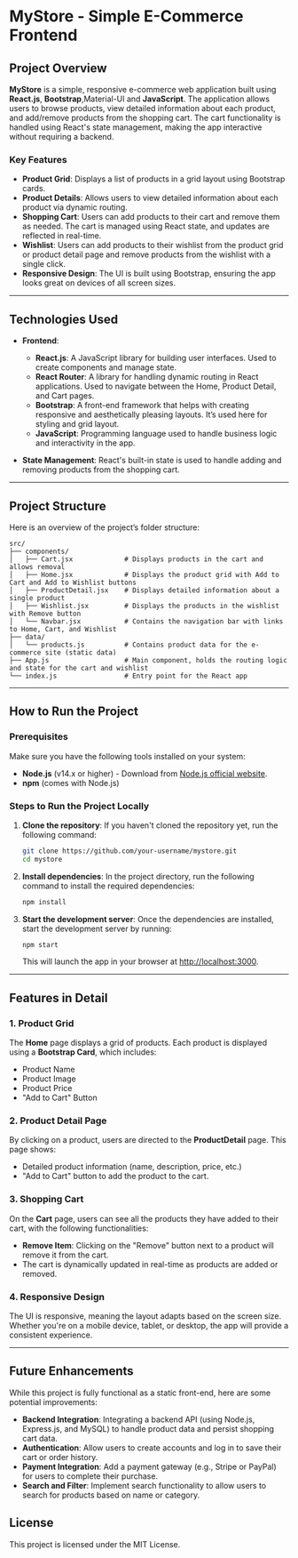 
# **MyStore - Simple E-Commerce Frontend**

## **Project Overview**

**MyStore** is a simple, responsive e-commerce web application built using **React.js**, **Bootstrap**,Material-UI and **JavaScript**. The application allows users to browse products, view detailed information about each product, and add/remove products from the shopping cart. The cart functionality is handled using React's state management, making the app interactive without requiring a backend.

### **Key Features**
- **Product Grid**: Displays a list of products in a grid layout using Bootstrap cards.
- **Product Details**: Allows users to view detailed information about each product via dynamic routing.
- **Shopping Cart**: Users can add products to their cart and remove them as needed. The cart is managed using React state, and updates are reflected in real-time.
- **Wishlist**: Users can add products to their wishlist from the product grid or product detail page and remove products from the wishlist with a single click.
- **Responsive Design**: The UI is built using Bootstrap, ensuring the app looks great on devices of all screen sizes.

---

## **Technologies Used**

- **Frontend**:
  - **React.js**: A JavaScript library for building user interfaces. Used to create components and manage state.
  - **React Router**: A library for handling dynamic routing in React applications. Used to navigate between the Home, Product Detail, and Cart pages.
  - **Bootstrap**: A front-end framework that helps with creating responsive and aesthetically pleasing layouts. It’s used here for styling and grid layout.
  - **JavaScript**: Programming language used to handle business logic and interactivity in the app.

- **State Management**: React's built-in state is used to handle adding and removing products from the shopping cart.

---

## **Project Structure**

Here is an overview of the project’s folder structure:

```
src/
├── components/
│   ├── Cart.jsx             # Displays products in the cart and allows removal
│   ├── Home.jsx             # Displays the product grid with Add to Cart and Add to Wishlist buttons
│   ├── ProductDetail.jsx    # Displays detailed information about a single product
│   ├── Wishlist.jsx         # Displays the products in the wishlist with Remove button
│   └── Navbar.jsx           # Contains the navigation bar with links to Home, Cart, and Wishlist
├── data/
│   └── products.js          # Contains product data for the e-commerce site (static data)
├── App.js                   # Main component, holds the routing logic and state for the cart and wishlist
└── index.js                 # Entry point for the React app
```
---

## **How to Run the Project**

### **Prerequisites**
Make sure you have the following tools installed on your system:

- **Node.js** (v14.x or higher) - Download from [Node.js official website](https://nodejs.org/).
- **npm** (comes with Node.js)

### **Steps to Run the Project Locally**

1. **Clone the repository**:
   If you haven't cloned the repository yet, run the following command:
   ```bash
   git clone https://github.com/your-username/mystore.git
   cd mystore
   ```

2. **Install dependencies**:
   In the project directory, run the following command to install the required dependencies:
   ```bash
   npm install
   ```

3. **Start the development server**:
   Once the dependencies are installed, start the development server by running:
   ```bash
   npm start
   ```
   This will launch the app in your browser at [http://localhost:3000](http://localhost:3000).

---

## **Features in Detail**

### **1. Product Grid**
The **Home** page displays a grid of products. Each product is displayed using a **Bootstrap Card**, which includes:
- Product Name
- Product Image
- Product Price
- "Add to Cart" Button

### **2. Product Detail Page**
By clicking on a product, users are directed to the **ProductDetail** page. This page shows:
- Detailed product information (name, description, price, etc.)
- "Add to Cart" button to add the product to the cart.

### **3. Shopping Cart**
On the **Cart** page, users can see all the products they have added to their cart, with the following functionalities:
- **Remove Item**: Clicking on the "Remove" button next to a product will remove it from the cart.
- The cart is dynamically updated in real-time as products are added or removed.

### **4. Responsive Design**
The UI is responsive, meaning the layout adapts based on the screen size. Whether you're on a mobile device, tablet, or desktop, the app will provide a consistent experience.

---

## **Future Enhancements**

While this project is fully functional as a static front-end, here are some potential improvements:
- **Backend Integration**: Integrating a backend API (using Node.js, Express.js, and MySQL) to handle product data and persist shopping cart data.
- **Authentication**: Allow users to create accounts and log in to save their cart or order history.
- **Payment Integration**: Add a payment gateway (e.g., Stripe or PayPal) for users to complete their purchase.
- **Search and Filter**: Implement search functionality to allow users to search for products based on name or category.

## **License**

This project is licensed under the MIT License.
